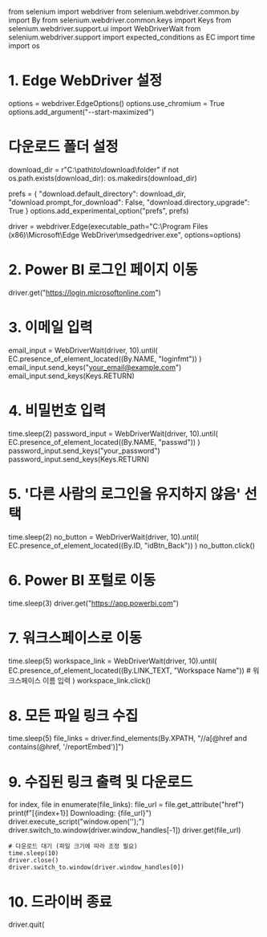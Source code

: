 from selenium import webdriver
from selenium.webdriver.common.by import By
from selenium.webdriver.common.keys import Keys
from selenium.webdriver.support.ui import WebDriverWait
from selenium.webdriver.support import expected_conditions as EC
import time
import os

# 1. Edge WebDriver 설정
options = webdriver.EdgeOptions()
options.use_chromium = True
options.add_argument("--start-maximized")

# 다운로드 폴더 설정
download_dir = r"C:\path\to\download\folder"
if not os.path.exists(download_dir):
    os.makedirs(download_dir)

prefs = {
    "download.default_directory": download_dir,
    "download.prompt_for_download": False,
    "download.directory_upgrade": True
}
options.add_experimental_option("prefs", prefs)

driver = webdriver.Edge(executable_path="C:\\Program Files (x86)\\Microsoft\\Edge WebDriver\\msedgedriver.exe", options=options)

# 2. Power BI 로그인 페이지 이동
driver.get("https://login.microsoftonline.com")

# 3. 이메일 입력
email_input = WebDriverWait(driver, 10).until(
    EC.presence_of_element_located((By.NAME, "loginfmt"))
)
email_input.send_keys("your_email@example.com")
email_input.send_keys(Keys.RETURN)

# 4. 비밀번호 입력
time.sleep(2)
password_input = WebDriverWait(driver, 10).until(
    EC.presence_of_element_located((By.NAME, "passwd"))
)
password_input.send_keys("your_password")
password_input.send_keys(Keys.RETURN)

# 5. '다른 사람의 로그인을 유지하지 않음' 선택
time.sleep(2)
no_button = WebDriverWait(driver, 10).until(
    EC.presence_of_element_located((By.ID, "idBtn_Back"))
)
no_button.click()

# 6. Power BI 포털로 이동
time.sleep(3)
driver.get("https://app.powerbi.com")

# 7. 워크스페이스로 이동
time.sleep(5)
workspace_link = WebDriverWait(driver, 10).until(
    EC.presence_of_element_located((By.LINK_TEXT, "Workspace Name"))  # 워크스페이스 이름 입력
)
workspace_link.click()

# 8. 모든 파일 링크 수집
time.sleep(5)
file_links = driver.find_elements(By.XPATH, "//a[@href and contains(@href, '/reportEmbed')]")

# 9. 수집된 링크 출력 및 다운로드
for index, file in enumerate(file_links):
    file_url = file.get_attribute("href")
    print(f"[{index+1}] Downloading: {file_url}")
    driver.execute_script("window.open('');")
    driver.switch_to.window(driver.window_handles[-1])
    driver.get(file_url)
    
    # 다운로드 대기 (파일 크기에 따라 조정 필요)
    time.sleep(10)
    driver.close()
    driver.switch_to.window(driver.window_handles[0])

# 10. 드라이버 종료
driver.quit(